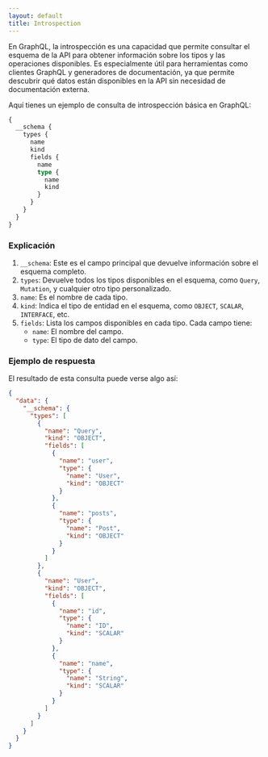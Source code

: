 ```yaml
---
layout: default
title: Introspection
---
```

En GraphQL, la introspección es una capacidad que permite consultar el esquema de la API para obtener información sobre los tipos y las operaciones disponibles. Es especialmente útil para herramientas como clientes GraphQL y generadores de documentación, ya que permite descubrir qué datos están disponibles en la API sin necesidad de documentación externa.

Aquí tienes un ejemplo de consulta de introspección básica en GraphQL:

```graphql
{
  __schema {
    types {
      name
      kind
      fields {
        name
        type {
          name
          kind
        }
      }
    }
  }
}
```

### Explicación

1. `__schema`: Este es el campo principal que devuelve información sobre el esquema completo.
2. `types`: Devuelve todos los tipos disponibles en el esquema, como `Query`, `Mutation`, y cualquier otro tipo personalizado.
3. `name`: Es el nombre de cada tipo.
4. `kind`: Indica el tipo de entidad en el esquema, como `OBJECT`, `SCALAR`, `INTERFACE`, etc.
5. `fields`: Lista los campos disponibles en cada tipo. Cada campo tiene:
   - `name`: El nombre del campo.
   - `type`: El tipo de dato del campo.

### Ejemplo de respuesta

El resultado de esta consulta puede verse algo así:

```json
{
  "data": {
    "__schema": {
      "types": [
        {
          "name": "Query",
          "kind": "OBJECT",
          "fields": [
            {
              "name": "user",
              "type": {
                "name": "User",
                "kind": "OBJECT"
              }
            },
            {
              "name": "posts",
              "type": {
                "name": "Post",
                "kind": "OBJECT"
              }
            }
          ]
        },
        {
          "name": "User",
          "kind": "OBJECT",
          "fields": [
            {
              "name": "id",
              "type": {
                "name": "ID",
                "kind": "SCALAR"
              }
            },
            {
              "name": "name",
              "type": {
                "name": "String",
                "kind": "SCALAR"
              }
            }
          ]
        }
      ]
    }
  }
}
```

